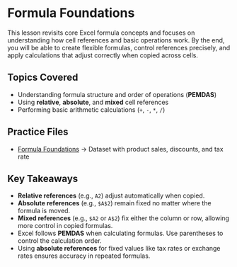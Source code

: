 # Formula Foundations  

This lesson revisits core Excel formula concepts and focuses on understanding how cell references and basic operations work. By the end, you will be able to create flexible formulas, control references precisely, and apply calculations that adjust correctly when copied across cells.  

## Topics Covered  
- Understanding formula structure and order of operations (**PEMDAS**)  
- Using **relative**, **absolute**, and **mixed** cell references  
- Performing basic arithmetic calculations (`+`, `-`, `*`, `/`)  

## Practice Files  
- [Formula Foundations](./Formula_foundations.xlsx) → Dataset with product sales, discounts, and tax rate

## Key Takeaways  
- **Relative references** (e.g., `A2`) adjust automatically when copied.  
- **Absolute references** (e.g., `$A$2`) remain fixed no matter where the formula is moved.  
- **Mixed references** (e.g., `$A2` or `A$2`) fix either the column or row, allowing more control in copied formulas.  
- Excel follows **PEMDAS** when calculating formulas. Use parentheses to control the calculation order.   
- Using **absolute references** for fixed values like tax rates or exchange rates ensures accuracy in repeated formulas.  
